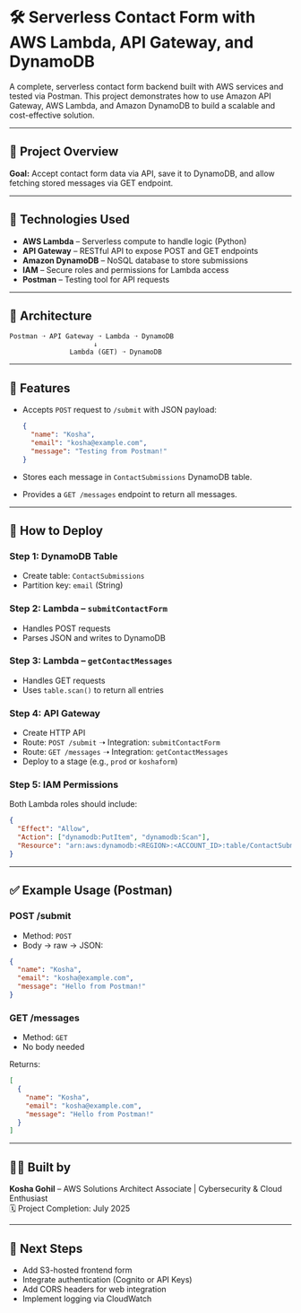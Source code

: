 # 🛠️ Serverless Contact Form with AWS Lambda, API Gateway, and DynamoDB

A complete, serverless contact form backend built with AWS services and tested via Postman. This project demonstrates how to use Amazon API Gateway, AWS Lambda, and Amazon DynamoDB to build a scalable and cost-effective solution.

---

## 📌 Project Overview

**Goal:** Accept contact form data via API, save it to DynamoDB, and allow fetching stored messages via GET endpoint.

---

## 🔧 Technologies Used

- **AWS Lambda** – Serverless compute to handle logic (Python)
- **API Gateway** – RESTful API to expose POST and GET endpoints
- **Amazon DynamoDB** – NoSQL database to store submissions
- **IAM** – Secure roles and permissions for Lambda access
- **Postman** – Testing tool for API requests

---

## 📂 Architecture

```
Postman ➝ API Gateway ➝ Lambda ➝ DynamoDB
                     ↓
               Lambda (GET) ➝ DynamoDB
```

---

## 🔨 Features

- Accepts `POST` request to `/submit` with JSON payload:
  ```json
  {
    "name": "Kosha",
    "email": "kosha@example.com",
    "message": "Testing from Postman!"
  }
  ```

- Stores each message in `ContactSubmissions` DynamoDB table.
- Provides a `GET /messages` endpoint to return all messages.

---

## 🚀 How to Deploy

### Step 1: DynamoDB Table

- Create table: `ContactSubmissions`
- Partition key: `email` (String)

### Step 2: Lambda – `submitContactForm`

- Handles POST requests
- Parses JSON and writes to DynamoDB

### Step 3: Lambda – `getContactMessages`

- Handles GET requests
- Uses `table.scan()` to return all entries

### Step 4: API Gateway

- Create HTTP API
- Route: `POST /submit` ➝ Integration: `submitContactForm`
- Route: `GET /messages` ➝ Integration: `getContactMessages`
- Deploy to a stage (e.g., `prod` or `koshaform`)

### Step 5: IAM Permissions

Both Lambda roles should include:

```json
{
  "Effect": "Allow",
  "Action": ["dynamodb:PutItem", "dynamodb:Scan"],
  "Resource": "arn:aws:dynamodb:<REGION>:<ACCOUNT_ID>:table/ContactSubmissions"
}
```

---

## ✅ Example Usage (Postman)

### POST /submit

- Method: `POST`
- Body → raw → JSON:

```json
{
  "name": "Kosha",
  "email": "kosha@example.com",
  "message": "Hello from Postman!"
}
```

### GET /messages

- Method: `GET`
- No body needed

Returns:

```json
[
  {
    "name": "Kosha",
    "email": "kosha@example.com",
    "message": "Hello from Postman!"
  }
]
```

---

## 👩‍💻 Built by

**Kosha Gohil** – AWS Solutions Architect Associate | Cybersecurity & Cloud Enthusiast  
🗓️ Project Completion: July 2025

---

## 📌 Next Steps

- Add S3-hosted frontend form
- Integrate authentication (Cognito or API Keys)
- Add CORS headers for web integration
- Implement logging via CloudWatch

